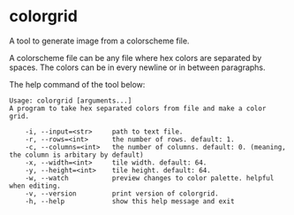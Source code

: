 # colorgrid

A tool to generate image from a colorscheme file.

A colorscheme file can be any file where hex colors are separated by spaces. The colors
can be in every newline or in between paragraphs.

The help command of the tool below:
```
Usage: colorgrid [arguments...]
A program to take hex separated colors from file and make a color grid.

    -i, --input=<str>     path to text file.
    -r, --rows=<int>      the number of rows. default: 1.
    -c, --columns=<int>   the number of columns. default: 0. (meaning, the column is arbitary by default)
    -x, --width=<int>     tile width. default: 64.
    -y, --height=<int>    tile height. default: 64.
    -w, --watch           preview changes to color palette. helpful when editing.
    -v, --version         print version of colorgrid.
    -h, --help            show this help message and exit
```
